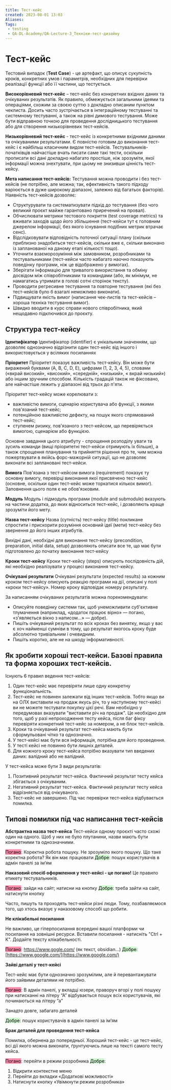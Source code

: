 ```yaml
---
title: Тест-кейс
created: 2023-08-01 13:03
Aliases:
Tags: 
 - testing
 - QA-DL-Academy/QA-Lecture-3_Техніки-тест-дизайну
---
```


# Тест-кейс

Тестовий випадок (**Test Case**) - це артефакт, що описує сукупність кроків, конкретних умов і параметрів, необхідних для перевірки реалізації функції або її частини, що тестується.

**Високорівневий тест-кейс** – тест-кейс без конкретних вхідних даних та очікуваних результатів. Як правило, обмежується загальними ідеями та операціями, схожим за своєю суттю з докладно описаним пунктом чеклиста. Досить часто зустрічається в інтеграційному тестуванні та системному тестуванні, а також на рівні димового тестування. Може бути відправною точкою для проведення дослідницького тестування або для створення низькорівневих тест-кейсів.

**Низькорівневий тест-кейс** - тест-кейс із конкретними вхідними даними та очікуваними результатами. Є повністю готовим до виконання тест-кейс і є найбільш класичним видом тест-кейсів. Тестувальників-початківців найчастіше вчать писати саме такі тести, оскільки прописати всі дані докладно набагато простіше, ніж зрозуміти, якої інформації можна знехтувати, при цьому не знизивши цінність тест-кейсу.

**Мета написання тест-кейсів:**
Тестування можна проводити і без тест-кейсів (не потрібно, але можна; так, ефективність такого підходу варіюється в дуже широкому діапазоні, залежно від багатьох факторів). Наявність тест-кейсів дозволяє:
- Структурувати та систематизувати підхід до тестування (без чого великий проєкт майже гарантовано приречений на провал).
- Обчислювати метрики тестового покриття (test coverage metrics) та вживати заходів щодо його збільшення (тест-кейси тут є головним джерелом інформації, без якого існування подібних метрик втрачає сенс).
- Відслідковувати відповідність поточної ситуації плану (скільки приблизно знадобиться тест-кейсів, скільки вже є, скільки виконано із запланованої на даному етапі кількості тощо).
- Уточнити взаєморозуміння між замовником, розробниками та тестувальниками (тест-кейси часто набагато наочно показують поведінку програми, ніж це відображено у вимогах).
- Зберігати інформацію для тривалого використання та обміну досвідом між співробітниками та командами (або, як мінімум, не намагатись утримати в голові сотні сторінок тексту).
- Проводити регресивне тестування та повторне тестування (які без тест-кейсів було б взагалі неможливо виконати).
- Підвищувати якість вимог (написання чек-листів та тест-кейсів – хороша техніка тестування вимог).
- Швидко вводити в курс справи нового співробітника, який нещодавно підключився до проєкту.

## Структура тест-кейсу 

**Ідентифікатор**
Ідентифікатор (identifier) є унікальним значенням, що дозволяє однозначно відрізнити один тест-кейс від іншого і використовується у всіляких посиланнях

**Пріоритет**
Пріоритет показує важливість тест-кейсу. Він може бути виражений буквами (A, B, C, D, E), цифрами (1, 2, 3, 4, 5), словами («вкрай високий», «високий», «середній», «низький», « вкрай низький») або іншим зручним способом. Кількість градацій також не фіксовано, але найчастіше лежить у діапазоні від трьох до п'яти.

Пріоритет тест-кейсу може корелювати з:
- важливістю вимоги, сценарію користувача або функції, з якими пов'язаний тест-кейс;
- потенційною важливістю дефекту, на пошук якого спрямований тест-кейс;
- ступенем ризику, пов'язаного з тест-кейсом, що перевіряється вимогою, сценарієм або функцією.

Основне завдання цього атрибуту - спрощення розподілу уваги та зусиль команди (вищі пріоритетні тест-кейси отримують їх більше), а також спрощення планування та прийняття рішення про те, чим можна пожертвувати в якійсь форс-мажорній ситуації, що не дозволяє виконати всі заплановані тест-кейси.

**Вимога**
Пов'язана з тест-кейсом вимога (requirement) показує ту основну вимогу, перевірці виконання якої присвячено тест-кейс (основне, оскільки один тест-кейс може торкатися кількох вимог). Заповнення цього поля є не обов'язковим.

**Модуль**
Модуль і підмодуль програми (module and submodule) вказують на частини додатка, до яких відноситься тест-кейс, і дозволяють краще зрозуміти його мету.

**Назва тест-кейсу**
Назва (сутність) тест-кейсу (title) покликане спростити і прискорити розуміння основний ідеї (мети) тест-кейсу без звернення до його інших атрибутів.

Вихідні дані, необхідні для виконання тест-кейсу (precondition, preparation, initial data, setup) дозволяють описати все те, що має бути підготовлено до початку виконання тест-кейсу

**Кроки тест-кейсу**
Кроки тест-кейсу (steps) описують послідовність дій, які необхідно реалізувати у процесі виконання тест-кейсу.

**Очікувані результати**
Очікувані результати (expected results) за кожним кроком тест-кейсу описують реакцію програми на дії, описані у полі «кроки тест-кейсу». Номер кроку відповідає номеру результату.

За написанням очікуваних результатів можна порекомендувати:
- Описуйте поведінку системи так, щоб унеможливити суб'єктивне тлумачення (наприклад, «додаток працює вірно» — погано, «з'являється вікно з написом…» — добре).
- Пишіть очікуваний результат по всіх кроках без винятку, якщо у вас є хоч найменші сумніви в тому, що результат якогось кроку буде абсолютно тривіальним і очевидним.
- Пишіть коротко, але не на шкоду інформативності.  

## Як зробити хороші тест-кейси. Базові правила та форма хороших тест-кейсів.

Існують 6 правил ведення тест-кейсів:
1. Один тест-кейс має перевіряти лише одну конкретну функціональність.
2. Тест-кейс не повинен залежати від інших тест-кейсів. Тобто якщо ви на ОЛХ виставили на продаж якусь річ, то у наступному тест-кейсі ви не можете тестувати покупку цієї речі. Вам необхідно у передумовах вказувати "виставити річ на продаж". Це необхідно для того, щоб у разі непроходження тесту кейса, після баг фіксу перевіряти конкретний тест-кейс за номером, а не блок тест-кейсів.
3. Кроки та очікуваний результат тест-кейса мають бути сформульовані чітко та однозначно.
4. У тест-кейсі має бути вся інформація, потрібна для його проведення.
5. У тесті кейсі не повинно бути лишніх деталей.
6. Для кожного кроку тест-кейса потрібно вказувати тип введених даних: валідний або не валідний.
 
У тест-кейса може бути 3 види результатів:
1. Позитивний результат тест-кейса. Фактичний результат тесту кейса збігається з очікуваним.
2. Негативний результат тест-кейса. Фактичний результат тесту кейса відрізняється від очікуваного.
3. Тест-кейс не завершено. Під час перевірки тест-кейса відбувається помилка.

## Типові помилки під час написання тест-кейсів

**Абстрактна назва тест-кейса**
Тест-кейси одному проєкті часто схожі один на одного. Щоб у них не було плутанини, назви мають бути конкретними та однозначними.

<mark style="background: #FF5582A6;">Погано</mark>: Коректна робота пошуку.
Не зрозуміло якого пошуку. Що таке коректна робота? Як він має працювати
<mark style="background: #BBFABBA6;">Добре</mark>: пошук користувачів в адмін панелі за імʼям


**Наказовий спосіб оформлення у тест-кейсі - це погано!**
Це правило етикету тестувальників.

<mark style="background: #FF5582A6;">Погано</mark>: зайди на сайт; натисни на кнопку
<mark style="background: #BBFABBA6;">Добре</mark>: треба зайти на сайт, натиснути кнопку

Часто, пишуть та проходять тест-кейси різні люди. Тому, позбавляємося того, що хтось вказує у наказовому способі що робити.


**Не клікабельні посилання**

Не важливо, це гіперпосилання всередині вашої платформи чи посилання на зовнішні ресурси. Вставили посилання - натисніть "Ctrl + K". Додайте тексту клікабельності.

<mark style="background: #FF5582A6;">Погано</mark>: https://www.gogle.com/ (як текст, obsidian...)
<mark style="background: #BBFABBA6;">Добре</mark>: [https://www.google.com/](https://www.google.com/)


**Зайві деталі у тест-кейсі**

Тест-кейс має бути однозначно зрозумілим, але й перевантажувати його зайвими деталями не потрібно.

<mark style="background: #FF5582A6;">Погано</mark>: В адмін панелі, у вкладці юзери, праворуч вгорі у полі пошуку при натисканні на літеру “А” відбувається пошук всіх користувачів, які починаються на літеру ”а”

Занадто довге, забагато деталей 

<mark style="background: #BBFABBA6;">Добре</mark>: пошук користувачів в адмін панелі за імʼям


**Брак деталей для проведення тест-кейса**

Помилка, обернена до попередньої. Хороший тест-кейс - це тест-кейс, всі дії якого можна виконати, ґрунтуючись лише на тексті самого тесту кейса.

<mark style="background: #FF5582A6;">Погано</mark>: перейти в режим розробника
<mark style="background: #BBFABBA6;">Добре</mark>: 
1) Відкрити контекстне меню
2) Перейти до вкладки «Додаткові можливості»
3) Натиснути кнопку «Увімкнути режим розробника»